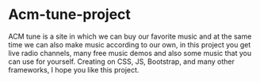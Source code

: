 # Acm-tune-project
ACM tune is a site in which we can buy our favorite music and at the same time we can also make music according to our own, in this project you get live radio channels, many free music demos and also some music that you can use for yourself.  Creating on CSS, JS, Bootstrap, and many other frameworks, I hope you like this project. 
